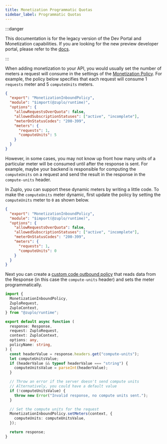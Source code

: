 ```yaml
---
title: Monetization Programmatic Quotas
sidebar_label: Programmatic Quotas
---
```


:::danger

This documentation is for the legacy version of the Dev Portal and Monetization
capabilities. If you are looking for the new preview developer portal, please
refer to the [docs](/docs/dev-portal/introduction).

:::

When adding monetization to your API, you would usually set the number of meters
a request will consume in the settings of the
[Monetization Policy](https://zuplo.com/docs/policies/monetization-inbound). For
example, the policy below specifies that each request will consume 1 `requests`
meter and 5 `computeUnits` meters.

```json
{
  "export": "MonetizationInboundPolicy",
  "module": "$import(@zuplo/runtime)",
  "options": {
    "allowRequestsOverQuota": false,
    "allowedSubscriptionStatuses": ["active", "incomplete"],
    "meterOnStatusCodes": "200-399",
    "meters": {
      "requests": 1,
      "computeUnits": 5
    }
  }
}
```

However, in some cases, you may not know up front how many units of a particular
meter will be consumed until after the response is sent. For example, maybe your
backend is responsible for computing the `computeUnits` on a request and send
the result in the response in the `compute-units` header.

In Zuplo, you can support these dynamic meters by writing a little code. To make
the `computeUnits` meter dynamic, first update the policy by setting the
`computeUnits` meter to `0` as shown below.

```json
{
  "export": "MonetizationInboundPolicy",
  "module": "$import(@zuplo/runtime)",
  "options": {
    "allowRequestsOverQuota": false,
    "allowedSubscriptionStatuses": ["active", "incomplete"],
    "meterOnStatusCodes": "200-399",
    "meters": {
      "requests": 1,
      "computeUnits": 0
    }
  }
}
```

Next you can create a
[custom code outbound policy](/docs/policies/custom-code-outbound) that reads
data from the Response (in this case the `compute-units` header) and sets the
meter programmatically.

```ts title="/modules/set-compute-units-outbound.ts"
import {
  MonetizationInboundPolicy,
  ZuploRequest,
  ZuploContext,
} from "@zuplo/runtime";

export default async function (
  response: Response,
  request: ZuploRequest,
  context: ZuploContext,
  options: any,
  policyName: string,
) {
  const headerValue = response.headers.get("compute-units");
  let computeUnitsValue;
  if (headerValue && typeof headerValue === "string") {
    computeUnitsValue = parseInt(headerValue);
  }

  // Throw an error if the server doesn't send compute units
  // Alternatively, you could have a default value
  if (!computeUnitsValue) {
    throw new Error("Invalid response, no compute units sent.");
  }

  // Set the compute units for the request
  MonetizationInboundPolicy.setMeters(context, {
    computeUnits: computeUnitsValue,
  });

  return response;
}
```
